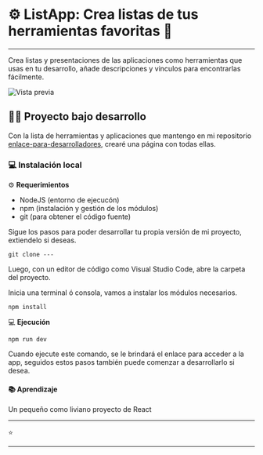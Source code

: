 # ⚙️ ListApp: Crea listas de tus herramientas favoritas 💖

---

Crea listas y presentaciones de las aplicaciones como herramientas que usas en tu desarrollo, añade descripciones y vinculos para encontrarlas fácilmente.

![Vista previa](public\images\landing.png)

## 🧑‍💻 Proyecto bajo desarrollo

Con la lista de herramientas y aplicaciones que mantengo en mi repositorio [enlace-para-desarrolladores](https://github.com/YamilAyma/enlaces-para-desarrolladores), crearé una página con todas ellas.

### 💻 Instalación local

 ⚙️ **Requerimientos**

- NodeJS (entorno de ejecucón)
- npm (instalación y gestión de los módulos)
- git (para obtener el código fuente)

Sigue los pasos para poder desarrollar tu propia versión de mi proyecto, extiendelo si deseas.

```
git clone ---
```

Luego, con un editor de código como Visual Studio Code, abre la carpeta del proyecto.

Inicia una terminal ó consola, vamos a instalar los módulos necesarios.

```
npm install
```

 💻 **Ejecución**

```
npm run dev
```

Cuando ejecute este comando, se le brindará el enlace para acceder a la app, seguidos estos pasos también puede comenzar a desarrollarlo si desea.

#### 📚 Aprendizaje

Un pequeño como liviano proyecto de React

---

⭐ 

---
